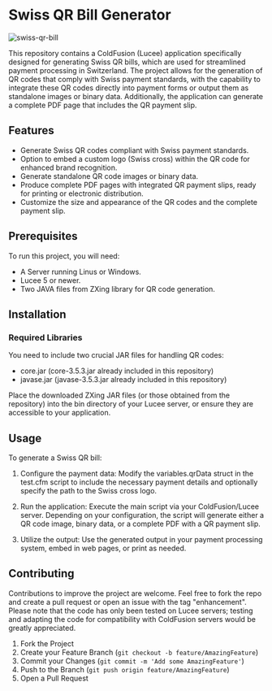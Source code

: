 # Swiss QR Bill Generator

![swiss-qr-bill](https://github.com/PAWECOGmbH/swissqrcode/assets/22148114/90cd0895-799f-4bfb-bb01-dd4e692d32f2)

This repository contains a ColdFusion (Lucee) application specifically designed for generating Swiss QR bills, which are used for streamlined payment processing in Switzerland. The project allows for the generation of QR codes that comply with Swiss payment standards, with the capability to integrate these QR codes directly into payment forms or output them as standalone images or binary data. Additionally, the application can generate a complete PDF page that includes the QR payment slip.

## Features

- Generate Swiss QR codes compliant with Swiss payment standards.
- Option to embed a custom logo (Swiss cross) within the QR code for enhanced brand recognition.
- Generate standalone QR code images or binary data.
- Produce complete PDF pages with integrated QR payment slips, ready for printing or electronic distribution.
- Customize the size and appearance of the QR codes and the complete payment slip.

## Prerequisites

To run this project, you will need:

- A Server running Linus or Windows.
- Lucee 5 or newer.
- Two JAVA files from ZXing library for QR code generation.
  

## Installation

### Required Libraries

You need to include two crucial JAR files for handling QR codes:

- core.jar (core-3.5.3.jar already included in this repository)
- javase.jar (javase-3.5.3.jar already included in this repository)

Place the downloaded ZXing JAR files (or those obtained from the repository) into the bin directory of your Lucee server, or ensure they are accessible to your application.

## Usage

To generate a Swiss QR bill:

1. Configure the payment data:
Modify the variables.qrData struct in the test.cfm script to include the necessary payment details and optionally specify the path to the Swiss cross logo.

2. Run the application:
Execute the main script via your ColdFusion/Lucee server. Depending on your configuration, the script will generate either a QR code image, binary data, or a complete PDF with a QR payment slip.

3. Utilize the output:
Use the generated output in your payment processing system, embed in web pages, or print as needed.

## Contributing

Contributions to improve the project are welcome. Feel free to fork the repo and create a pull request or open an issue with the tag "enhancement". Please note that the code has only been tested on Lucee servers; testing and adapting the code for compatibility with ColdFusion servers would be greatly appreciated.

1. Fork the Project
2. Create your Feature Branch (`git checkout -b feature/AmazingFeature`)
3. Commit your Changes (`git commit -m 'Add some AmazingFeature'`)
4. Push to the Branch (`git push origin feature/AmazingFeature`)
5. Open a Pull Request

